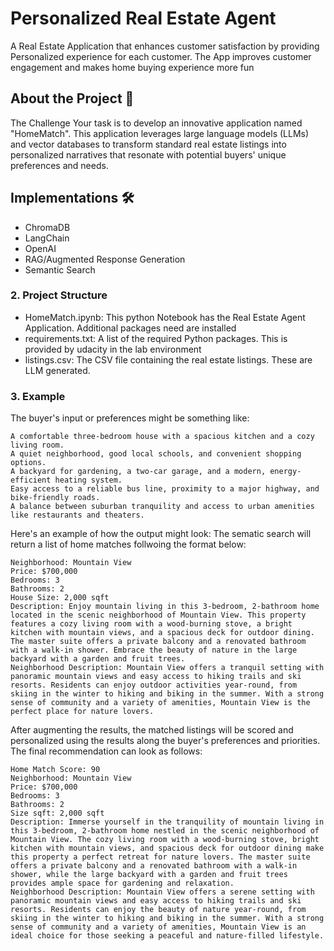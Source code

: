# Personalized Real Estate Agent 

A Real Estate Application that enhances customer satisfaction by providing Personalized experience for each customer. The App improves customer engagement and makes home buying experience more fun 

## About the Project 📄

The Challenge
Your task is to develop an innovative application named "HomeMatch". This application leverages large language models (LLMs) and vector databases to transform standard real estate listings into personalized narratives that resonate with potential buyers' unique preferences and needs.
## Implementations 🛠️

- ChromaDB
- LangChain
- OpenAI
- RAG/Augmented Response Generation
- Semantic Search

### 2. Project Structure

- HomeMatch.ipynb: This python Notebook has the Real Estate Agent Application. Additional packages need are installed 
- requirements.txt: A list of the required Python packages. This is provided by udacity in the lab environment
- listings.csv: The CSV file containing the real estate listings. These are LLM generated.

### 3. Example

The buyer's input or preferences might be something like:

```
A comfortable three-bedroom house with a spacious kitchen and a cozy living room.
A quiet neighborhood, good local schools, and convenient shopping options.
A backyard for gardening, a two-car garage, and a modern, energy-efficient heating system.
Easy access to a reliable bus line, proximity to a major highway, and bike-friendly roads.
A balance between suburban tranquility and access to urban amenities like restaurants and theaters.
```

Here's an example of how the output might look:
The sematic search will return a list of home matches follwoing the format below:

```plaintext
Neighborhood: Mountain View
Price: $700,000
Bedrooms: 3
Bathrooms: 2
House Size: 2,000 sqft
Description: Enjoy mountain living in this 3-bedroom, 2-bathroom home located in the scenic neighborhood of Mountain View. This property features a cozy living room with a wood-burning stove, a bright kitchen with mountain views, and a spacious deck for outdoor dining. The master suite offers a private balcony and a renovated bathroom with a walk-in shower. Embrace the beauty of nature in the large backyard with a garden and fruit trees.
Neighborhood Description: Mountain View offers a tranquil setting with panoramic mountain views and easy access to hiking trails and ski resorts. Residents can enjoy outdoor activities year-round, from skiing in the winter to hiking and biking in the summer. With a strong sense of community and a variety of amenities, Mountain View is the perfect place for nature lovers.
```

After augmenting the results, the matched listings will be scored and personalized using the results along the buyer's preferences and priorities. The final recommendation can look as follows:

```
Home Match Score: 90
Neighborhood: Mountain View
Price: $700,000
Bedrooms: 3
Bathrooms: 2
Size sqft: 2,000 sqft
Description: Immerse yourself in the tranquility of mountain living in this 3-bedroom, 2-bathroom home nestled in the scenic neighborhood of Mountain View. The cozy living room with a wood-burning stove, bright kitchen with mountain views, and spacious deck for outdoor dining make this property a perfect retreat for nature lovers. The master suite offers a private balcony and a renovated bathroom with a walk-in shower, while the large backyard with a garden and fruit trees provides ample space for gardening and relaxation.
Neighborhood Description: Mountain View offers a serene setting with panoramic mountain views and easy access to hiking trails and ski resorts. Residents can enjoy the beauty of nature year-round, from skiing in the winter to hiking and biking in the summer. With a strong sense of community and a variety of amenities, Mountain View is an ideal choice for those seeking a peaceful and nature-filled lifestyle.
```
